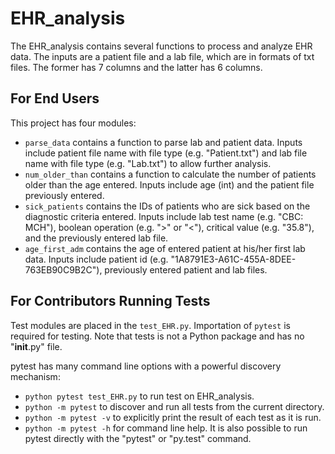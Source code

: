 # EHR_analysis
The EHR_analysis contains several functions to process and analyze EHR data. The inputs are a patient file and a lab file, which are in formats of txt files. The former has 7 columns and the latter has 6 columns.

## For End Users
This project has four modules:
- `parse_data` contains a function to parse lab and patient data.
    Inputs include patient file name with file type (e.g. "Patient.txt") and lab file name with file type (e.g. "Lab.txt") to allow further analysis.
- `num_older_than` contains a function to calculate the number of patients older than the age entered.
    Inputs include age (int) and the patient file previously entered.
- `sick_patients` contains the IDs of patients who are sick based on the diagnostic criteria entered.
    Inputs include lab test name (e.g. "CBC: MCH"), boolean operation (e.g. ">" or "<"), critical value (e.g. "35.8"), and the previously entered lab file.
- `age_first_adm` contains the age of entered patient at his/her first lab data.
    Inputs include patient id (e.g. "1A8791E3-A61C-455A-8DEE-763EB90C9B2C"), previously entered patient and lab files.

## For Contributors Running Tests
Test modules are placed in the `test_EHR.py`. Importation of `pytest` is required for testing. Note that tests is not a Python package and has no "__init__.py" file.

pytest has many command line options with a powerful discovery mechanism:
- `python pytest test_EHR.py` to run test on EHR_analysis.
- `python -m pytest` to discover and run all tests from the current directory.
- `python -m pytest -v` to explicitly print the result of each test as it is run.
- `python -m pytest -h` for command line help.
It is also possible to run pytest directly with the "pytest" or "py.test" command.